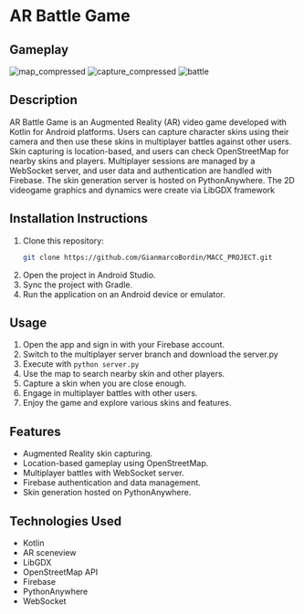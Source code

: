 # AR Battle Game

## Gameplay
![map_compressed](https://github.com/GianmarcoBordin/MACC_PROJECT/assets/92364167/e5488cbc-4023-4a08-9fd0-7e1038643a8d)
![capture_compressed](https://github.com/GianmarcoBordin/MACC_PROJECT/assets/92364167/86c1cdcc-94fc-496a-898b-0296b714f04f)
![battle](https://github.com/GianmarcoBordin/MACC_PROJECT/assets/92364167/1ab54546-0112-46bc-82d2-168d6c7b358e)



## Description

AR Battle Game is an Augmented Reality (AR) video game developed with Kotlin for Android platforms. Users can capture character skins using their camera and then use these skins in multiplayer battles against other users. Skin capturing is location-based, and users can check OpenStreetMap for nearby skins and players. Multiplayer sessions are managed by a WebSocket server, and user data and authentication are handled with Firebase. The skin generation server is hosted on PythonAnywhere. The 2D videogame graphics and dynamics were create via LibGDX framework

## Installation Instructions

1. Clone this repository:
    ```bash
    git clone https://github.com/GianmarcoBordin/MACC_PROJECT.git
    ```
2. Open the project in Android Studio.
3. Sync the project with Gradle.
4. Run the application on an Android device or emulator.

## Usage

1. Open the app and sign in with your Firebase account.
2. Switch to the multiplayer server branch and download the server.py
3. Execute with ```python server.py```
5. Use the map to search nearby skin and other players.
6. Capture a skin when you are close enough.
7. Engage in multiplayer battles with other users.
8. Enjoy the game and explore various skins and features.

## Features

- Augmented Reality skin capturing.
- Location-based gameplay using OpenStreetMap.
- Multiplayer battles with WebSocket server.
- Firebase authentication and data management.
- Skin generation hosted on PythonAnywhere.

## Technologies Used

- Kotlin
- AR sceneview
- LibGDX
- OpenStreetMap API
- Firebase
- PythonAnywhere
- WebSocket
